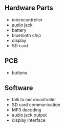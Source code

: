 ## Hardware Parts
- microcontroller
- audio jack
- battery
- bluetooth chip
- display
- SD card

## PCB
- buttons

## Software
- talk to microcontroller
- SD card communication
- MP3 decoding
- audio jack output
- display interface
